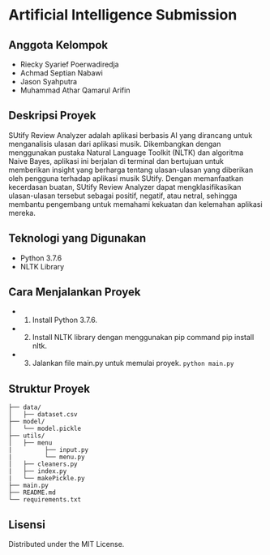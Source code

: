 # Artificial Intelligence Submission

## Anggota Kelompok

- Riecky Syarief Poerwadiredja
- Achmad Septian Nabawi
- Jason Syahputra
- Muhammad Athar Qamarul Arifin

## Deskripsi Proyek

SUtify Review Analyzer adalah aplikasi berbasis AI yang dirancang untuk menganalisis ulasan dari aplikasi musik. Dikembangkan dengan menggunakan pustaka Natural Language Toolkit (NLTK) dan algoritma Naive Bayes, aplikasi ini berjalan di terminal dan bertujuan untuk memberikan insight yang berharga tentang ulasan-ulasan yang diberikan oleh pengguna terhadap aplikasi musik SUtify. Dengan memanfaatkan kecerdasan buatan, SUtify Review Analyzer dapat mengklasifikasikan ulasan-ulasan tersebut sebagai positif, negatif, atau netral, sehingga membantu pengembang untuk memahami kekuatan dan kelemahan aplikasi mereka.

## Teknologi yang Digunakan

- Python 3.7.6
- NLTK Library

## Cara Menjalankan Proyek

- 1. Install Python 3.7.6.
- 2. Install NLTK library dengan menggunakan pip command pip install nltk.
- 3. Jalankan file main.py untuk memulai proyek. `python main.py`

## Struktur Proyek

```
├── data/
│   ├── dataset.csv
├── model/
│   └── model.pickle
├── utils/
│   ├── menu
|         ├── input.py
|         └── menu.py
│   ├── cleaners.py
|   ├── index.py
|   └── makePickle.py
├── main.py
├── README.md
└── requirements.txt
```

## Lisensi

Distributed under the MIT License.
